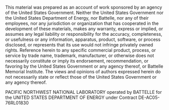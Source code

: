 This material was prepared as an account of work sponsored by an agency of the United States Government. Neither the
United States Government nor the United States Department of Energy, nor Battelle, nor any of their employees, nor any
jurisdiction or organization that has cooperated in the development of these materials, makes any warranty, express or
implied, or assumes any legal liability or responsibility for the accuracy, completeness, or usefulness or any
information, apparatus, product, software, or process disclosed, or represents that its use would not infringe
privately owned rights. Reference herein to any specific commercial product, process, or service by trade name,
trademark, manufacturer, or otherwise does not necessarily constitute or imply its endorsement, recommendation, or
favoring by the United States Government or any agency thereof, or Battelle Memorial Institute. The views and opinions
of authors expressed herein do not necessarily state or reflect those of the United States Government or any agency
thereof.

PACIFIC NORTHWEST NATIONAL LABORATORY operated by BATTELLE for the UNITED STATES DEPARTMENT OF ENERGY under
Contract DE-AC05-76RL01830